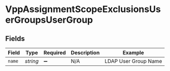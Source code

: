 # VppAssignmentScopeExclusionsUserGroupsUserGroup


## Fields

| Field                | Type                 | Required             | Description          | Example              |
| -------------------- | -------------------- | -------------------- | -------------------- | -------------------- |
| `name`               | *string*             | :heavy_minus_sign:   | N/A                  | LDAP User Group Name |